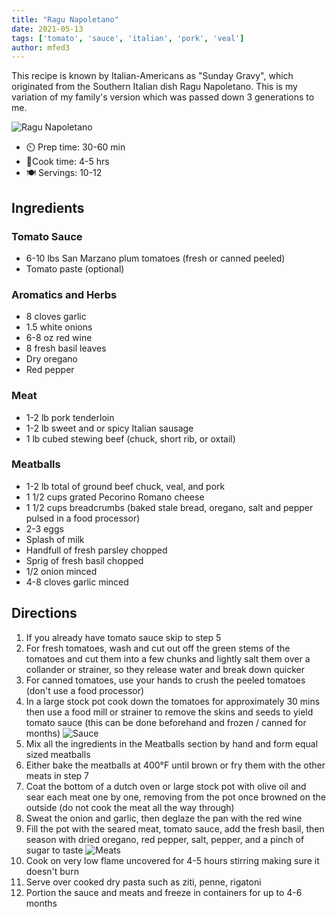```yaml
---
title: "Ragu Napoletano"
date: 2021-05-13
tags: ['tomato', 'sauce', 'italian', 'pork', 'veal']
author: mfed3
---
```


This recipe is known by Italian-Americans as "Sunday Gravy", which originated from the Southern Italian dish Ragu
Napoletano. This is my variation of my family's version which was passed down 3 generations to me.

![Ragu Napoletano](pix/ragu-napoletano-01.webp)

- ⏲️ Prep time: 30-60 min
- 🍳Cook time: 4-5 hrs
- 🍽️ Servings: 10-12

## Ingredients

### Tomato Sauce

- 6-10 lbs San Marzano plum tomatoes (fresh or canned peeled)
- Tomato paste (optional)

### Aromatics and Herbs

- 8 cloves garlic
- 1.5 white onions
- 6-8 oz red wine
- 8 fresh basil leaves
- Dry oregano
- Red pepper

### Meat

- 1-2 lb pork tenderloin
- 1-2 lb sweet and or spicy Italian sausage
- 1 lb cubed stewing beef (chuck, short rib, or oxtail)

### Meatballs

- 1-2 lb total of ground beef chuck, veal, and pork
- 1 1/2 cups grated Pecorino Romano cheese
- 1 1/2 cups breadcrumbs (baked stale bread, oregano, salt and pepper pulsed in a food processor)
- 2-3 eggs
- Splash of milk
- Handfull of fresh parsley chopped
- Sprig of fresh basil chopped
- 1/2 onion minced
- 4-8 cloves garlic minced

## Directions

1. If you already have tomato sauce skip to step 5
2. For fresh tomatoes, wash and cut out off the green stems of the tomatoes and cut them into a few chunks and lightly
   salt them over a collander or strainer, so they release water and break down quicker
3. For canned tomatoes, use your hands to crush the peeled tomatoes (don't use a food processor)
4. In a large stock pot cook down the tomatoes for approximately 30 mins then use a food mill or strainer to remove the
   skins and seeds to yield tomato sauce (this can be done beforehand and frozen / canned for months)
   ![Sauce](pix/ragu-napoletano-02.webp)
5. Mix all the ingredients in the Meatballs section by hand and form equal sized meatballs
6. Either bake the meatballs at 400°F until brown or fry them with the other meats in step 7
7. Coat the bottom of a dutch oven or large stock pot with olive oil and sear each meat one by one, removing from the
   pot once browned on the outside (do not cook the meat all the way through)
8. Sweat the onion and garlic, then deglaze the pan with the red wine
9. Fill the pot with the seared meat, tomato sauce, add the fresh basil, then season with dried oregano, red pepper,
   salt, pepper, and a pinch of sugar to taste
   ![Meats](pix/ragu-napoletano-01.webp)
10. Cook on very low flame uncovered for 4-5 hours stirring making sure it doesn't burn
11. Serve over cooked dry pasta such as ziti, penne, rigatoni
12. Portion the sauce and meats and freeze in containers for up to 4-6 months
